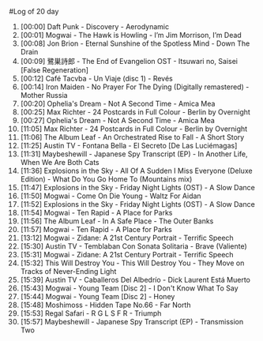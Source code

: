 #Log of 20 day

1. [00:00] Daft Punk - Discovery - Aerodynamic
1. [00:01] Mogwai - The Hawk is Howling - I’m Jim Morrison, I’m Dead
1. [00:08] Jon Brion - Eternal Sunshine of the Spotless Mind - Down The Drain
1. [00:09] 鷺巣詩郎 - The End of Evangelion OST - Itsuwari no, Saisei [False Regeneration]
1. [00:12] Café Tacvba - Un Viaje (disc 1) - Revés
1. [00:14] Iron Maiden - No Prayer For The Dying (Digitally remastered) - Mother Russia
1. [00:20] Ophelia's Dream - Not A Second Time - Amica Mea
1. [00:25] Max Richter - 24 Postcards in Full Colour - Berlin by Overnight
1. [00:27] Ophelia's Dream - Not A Second Time - Amica Mea
1. [11:05] Max Richter - 24 Postcards in Full Colour - Berlin by Overnight
1. [11:06] The Album Leaf - An Orchestrated Rise to Fall - A Short Story
1. [11:25] Austin TV - Fontana Bella - El Secreto [De Las Luciémagas]
1. [11:31] Maybeshewill - Japanese Spy Transcript (EP) - In Another Life, When We Are Both Cats
1. [11:36] Explosions in the Sky - All Of A Sudden I Miss Everyone (Deluxe Edition) - What Do You Go Home To  (Mountains mix)
1. [11:47] Explosions in the Sky - Friday Night Lights (OST) - A Slow Dance
1. [11:50] Mogwai - Come On Die Young - Waltz For Aidan
1. [11:52] Explosions in the Sky - Friday Night Lights (OST) - A Slow Dance
1. [11:54] Mogwai - Ten Rapid - A Place for Parks
1. [11:56] The Album Leaf - In A Safe Place - The Outer Banks
1. [11:57] Mogwai - Ten Rapid - A Place for Parks
1. [13:12] Mogwai - Zidane: A 21st Century Portrait - Terrific Speech
1. [15:30] Austin TV - Temblaban Con Sonata Solitaria - Brave (Valiente)
1. [15:31] Mogwai - Zidane: A 21st Century Portrait - Terrific Speech
1. [15:32] This Will Destroy You - This Will Destroy You - They Move on Tracks of Never-Ending Light
1. [15:39] Austin TV - Caballeros Del Albedrío - Dick Laurent Está Muerto
1. [15:43] Mogwai - Young Team [Disc 2] - I Don't Know What To Say
1. [15:44] Mogwai - Young Team [Disc 2] - Honey
1. [15:48] Moshimoss - Hidden Tape No.66 - Far North
1. [15:53] Regal Safari - R G L S F R - Triumph
1. [15:57] Maybeshewill - Japanese Spy Transcript (EP) - Transmission Two
